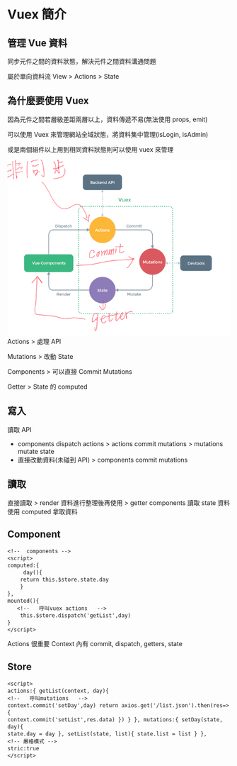 # Vuex 簡介

## 管理 Vue 資料

同步元件之間的資料狀態，解決元件之間資料溝通問題

屬於單向資料流 View > Actions > State

## 為什麼要使用 Vuex

因為元件之間若層級差距兩層以上，資料傳遞不易(無法使用 props, emit)

可以使用 Vuex 來管理網站全域狀態，將資料集中管理(isLogin, isAdmin)

或是兩個組件以上用到相同資料狀態則可以使用 vuex 來管理

<!-- ![Vuex 狀態](https://cdn-images-1.medium.com/max/1200/1*vmhxmp5jRp-4Rtfh3skrgQ.png) -->

![vuex img](../assets/images/vuex.png)
Actions > 處理 API

Mutations > 改動 State

Components > 可以直接 Commit Mutations

Getter > State 的 computed

## 寫入

讀取 API

+ components dispatch actions > actions commit mutations > mutations mutate state
+ 直接改動資料(未碰到 API) > components commit mutations

## 讀取

直接讀取 > render
資料進行整理後再使用 > getter
components 讀取 state 資料
使用 computed 拿取資料

## Component

```vue
<!--  components -->
<script>
computed:{
     day(){
    return this.$store.state.day
    }
},
mounted(){
   <!--   呼叫vuex actions   -->
    this.$store.dispatch('getList',day)
}
</script>
```

Actions 很重要
Context 內有 commit, dispatch, getters, state

## Store

```vue
<script>
actions:{ getList(context, day){
<!--   呼叫mutations   -->
context.commit('setDay',day) return axios.get('/list.json').then(res=>{
context.commit('setList',res.data) }) } }, mutations:{ setDay(state, day){
state.day = day }, setList(state, list){ state.list = list } },
<!-- 嚴格模式 -->
stric:true
</script>
```
